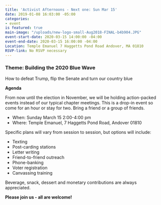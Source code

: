 ```yaml
---
title: 'Activist Afternoons - Next one: Sun Mar 15'
date: 2019-01-08 16:03:00 -05:00
categories:
- event
is featured: true
main-image: "/uploads/new-logo-small-Aug2018-FINAL-b4b904.JPG"
event-start-date: 2020-03-15 14:00:00 -04:00
event-end-date: 2020-03-15 16:00:00 -04:00
Location: Temple Emanuel 7 Haggetts Pond Road Andover, MA 01810
RSVP-link: No RSVP necessary
---
```


### Theme: Building the 2020 Blue Wave
How to defeat Trump, flip the Senate and turn our country blue

**Agenda**

From now until the election in November, we will be holding action-packed events instead of our typical chapter meetings. This is a drop-in event so come for an hour or stay for two. Bring a friend or a group of friends. 

* When: Sunday March 15 2:00-4:00 pm
* Where: Temple Emanuel, 7 Haggetts Pond Road, Andover 01810

Specific plans will vary from session to session, but options will include:
* Texting
* Post-carding stations
* Letter writing
* Friend-to-friend outreach
* Phone-banking
* Voter registration 
* Canvassing training

Beverage, snack, dessert and monetary contributions are always appreciated.  

**Please join us - all are welcome!**

